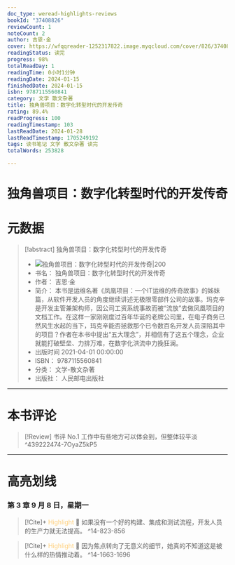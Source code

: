 ```yaml
---
doc_type: weread-highlights-reviews
bookId: "37408826"
reviewCount: 1
noteCount: 2
author: 吉恩·金
cover: https://wfqqreader-1252317822.image.myqcloud.com/cover/826/37408826/t7_37408826.jpg
readingStatus: 读完
progress: 98%
totalReadDay: 1
readingTime: 0小时1分钟
readingDate: 2024-01-15
finishedDate: 2024-01-15
isbn: 9787115560841
category: 文学 散文杂著
title: 独角兽项目：数字化转型时代的开发传奇
rating: 89.4%
readProgress: 100
readingTimestamp: 103
lastReadDate: 2024-01-28
lastReadTimestamp: 1705249192
tags: 读书笔记 文学 散文杂著 读完
totalWords: 253828

---
```


# 独角兽项目：数字化转型时代的开发传奇

# 元数据
> [!abstract] 独角兽项目：数字化转型时代的开发传奇
> - ![ 独角兽项目：数字化转型时代的开发传奇|200](https://wfqqreader-1252317822.image.myqcloud.com/cover/826/37408826/t7_37408826.jpg)
> - 书名： 独角兽项目：数字化转型时代的开发传奇
> - 作者： 吉恩·金
> - 简介： 本书是运维名著《凤凰项目：一个IT运维的传奇故事》的姊妹篇，从软件开发人员的角度继续讲述无极限零部件公司的故事。玛克辛是开发主管兼架构师，因公司工资系统事故而被“流放”去做凤凰项目的文档工作。在这样一家刚刚度过百年华诞的老牌公司里，在电子商务已然风生水起的当下，玛克辛能否拯救那个已令数百名开发人员深陷其中的项目？作者在本书中提出“五大理念”，并相信有了这五个理念，企业就能打破壁垒、力排万难，在数字化洪流中力挽狂澜。
> - 出版时间 2021-04-01 00:00:00
> - ISBN： 9787115560841
> - 分类： 文学-散文杂著
> - 出版社： 人民邮电出版社


---

# 本书评论

> [!Review] 书评 No.1 
> 工作中有些地方可以体会到，但整体较平淡 
> ^439222474-7OyaZ5kP5



---

# 高亮划线

### 第 3 章 9 月 8 日，星期一

> [!Cite]+ <span style="color: #ffce78;">Highlight</span>
> 📌 如果没有一个好的构建、集成和测试流程，开发人员的生产力就无法提高。
> ^14-823-856

> [!Cite]+ <span style="color: #ffce78;">Highlight</span>
> 📌 因为焦点转向了无意义的细节，她真的不知道这是被什么样的热情推动着。
> ^14-1663-1696


